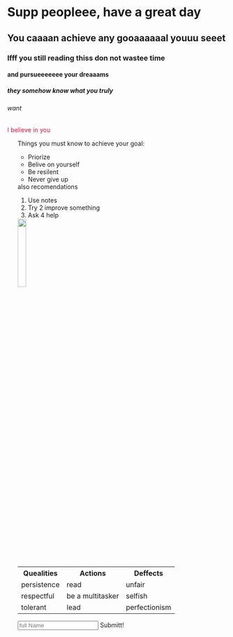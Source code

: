  <!DOCTYPE html>
<html>
  <head>
    <meta charset="utf-8">
    <title>webEx0</title>
  </head>

  <body>
  <h1>Supp peopleee, have a great day</1>
  <h2>You caaaan achieve any gooaaaaaal youuu seeet</h2>
  <h3>Ifff you still reading thiss don not wastee time </h3>
  <h4>and pursueeeeeee your dreaaams </h4>
  <h5>they somehow know what you truly  </h5>
  <h6>want</h6>
  <h7 style="color:#ed1346;txt align:center;">I believe in you</h7>
<ul>
  Things you must know to achieve your goal:
  <ul>
   <li>Priorize</li>
   <li>Belive on yourself</li>
   <li>Be resilent</li>
   <li>Never give up</li>
 </ul>
  also recomendations
  <ol>
    <li>Use notes</li>
    <li>Try 2 improve something</li>
    <li>Ask 4 help</li>
  </ol>
  <img src="achieve.jpg" width="20%">
<table>

<tr>
<th>Quealities</th>
<th>Actions</th>
<th>Deffects</th>
  </tr>
  <tr>
  <td>persistence</td>
  <td>read</td>
  <td>unfair</td>
    </tr>
    <tr>
    <td>respectful</td>
    <td>be a multitasker</td>
    <td>selfish</td>
      </tr>
      <tr>
      <td>tolerant</td>
      <td>lead</td>
      <td>perfectionism</td>
        </tr>
  </table>
  <form>
    <input type="text" placeholder="full Name" name="name">
      <buttom>Submitt!</buttom>
  </form>
  </body>
</html>
